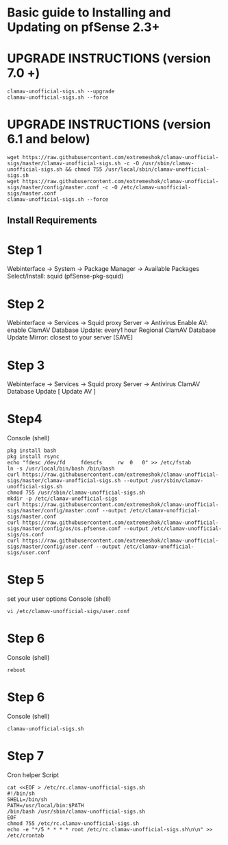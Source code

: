 # Basic guide to Installing and Updating on pfSense 2.3+

# UPGRADE INSTRUCTIONS (version 7.0 +)
```
clamav-unofficial-sigs.sh --upgrade
clamav-unofficial-sigs.sh --force
```

# UPGRADE INSTRUCTIONS (version 6.1 and below)
```
wget https://raw.githubusercontent.com/extremeshok/clamav-unofficial-sigs/master/clamav-unofficial-sigs.sh -c -O /usr/sbin/clamav-unofficial-sigs.sh && chmod 755 /usr/local/sbin/clamav-unofficial-sigs.sh
wget https://raw.githubusercontent.com/extremeshok/clamav-unofficial-sigs/master/config/master.conf -c -O /etc/clamav-unofficial-sigs/master.conf
clamav-unofficial-sigs.sh --force
```

## Install Requirements
# Step 1
Webinterface -> System -> Package Manager -> Available Packages
Select/Install: squid (pfSense-pkg-squid)

# Step 2
Webinterface -> Services -> Squid proxy Server -> Antivirus
Enable AV: enable
ClamAV Database Update: every1 hour
Regional ClamAV Database Update Mirror: closest to your server
[SAVE]

# Step 3
Webinterface -> Services -> Squid proxy Server -> Antivirus
ClamAV Database Update [ Update AV ]

# Step4
Console (shell)
```
pkg install bash
pkg install rsync
echo "fdesc	/dev/fd		fdescfs		rw	0	0" >> /etc/fstab
ln -s /usr/local/bin/bash /bin/bash
curl https://raw.githubusercontent.com/extremeshok/clamav-unofficial-sigs/master/clamav-unofficial-sigs.sh --output /usr/sbin/clamav-unofficial-sigs.sh
chmod 755 /usr/sbin/clamav-unofficial-sigs.sh
mkdir -p /etc/clamav-unofficial-sigs
curl https://raw.githubusercontent.com/extremeshok/clamav-unofficial-sigs/master/config/master.conf --output /etc/clamav-unofficial-sigs/master.conf
curl https://raw.githubusercontent.com/extremeshok/clamav-unofficial-sigs/master/config/os/os.pfsense.conf --output /etc/clamav-unofficial-sigs/os.conf
curl https://raw.githubusercontent.com/extremeshok/clamav-unofficial-sigs/master/config/user.conf --output /etc/clamav-unofficial-sigs/user.conf
````

# Step 5
set your user options
Console (shell)
```
vi /etc/clamav-unofficial-sigs/user.conf
```

# Step 6
Console (shell)
```
reboot
```

# Step 6
Console (shell)
```
clamav-unofficial-sigs.sh
```

# Step 7
Cron helper Script
```
cat <<EOF > /etc/rc.clamav-unofficial-sigs.sh
#!/bin/sh
SHELL=/bin/sh
PATH=/usr/local/bin:$PATH
/bin/bash /usr/sbin/clamav-unofficial-sigs.sh
EOF
chmod 755 /etc/rc.clamav-unofficial-sigs.sh
echo -e "*/5 * * * * root /etc/rc.clamav-unofficial-sigs.sh\n\n" >> /etc/crontab
```
